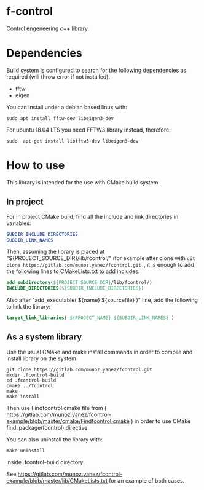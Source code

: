 # f-control

Control engeneering c++ library.

# Dependencies

Build system is configured to search for the following dependencies as required (will throw error if not installed).

* fftw
* eigen

You can install under a debian based linux with:
```
sudo apt install fftw-dev libeigen3-dev
```
For ubuntu 18.04 LTS you need FFTW3 library instead, therefore:
```
sudo  apt-get install libfftw3-dev libeigen3-dev
```

# How to use

This library is intended for the use with CMake build system.

## In project
For in project CMake build, find all the include and link directories in variables:

```cmake
SUBDIR_INCLUDE_DIRECTORIES
SUBDIR_LINK_NAMES
```

Then, assuming the library is placed at "${PROJECT_SOURCE_DIR}/lib/fcontrol/" (for example after clone with ``git clone https://gitlab.com/munoz.yanez/fcontrol.git ``, it is enough to add the following lines to CMakeLists.txt to add includes:

```cmake
add_subdirectory(${PROJECT_SOURCE_DIR}/lib/fcontrol/)
INCLUDE_DIRECTORIES(${SUBDIR_INCLUDE_DIRECTORIES})
```

Also after "add_executable( ${name} ${sourcefile} )" line, add the following to link the library:

```cmake
target_link_libraries( ${PROJECT_NAME} ${SUBDIR_LINK_NAMES} )
```
## As a system library
Use the usual CMake and make install commands in order to compile and install library on the system

```
git clone https://gitlab.com/munoz.yanez/fcontrol.git
mkdir .fcontrol-build
cd .fcontrol-build
cmake ../fcontrol
make
make install
```

Then use Findfcontrol.cmake file from ( https://gitlab.com/munoz.yanez/fcontrol-example/blob/master/cmake/Findfcontrol.cmake ) in order to use CMake find_package(fcontrol) directive.

You can also uninstall the library with:

```
make uninstall
```
inside .fcontrol-build directory.

See https://gitlab.com/munoz.yanez/fcontrol-example/blob/master/lib/CMakeLists.txt for an example of both cases.
